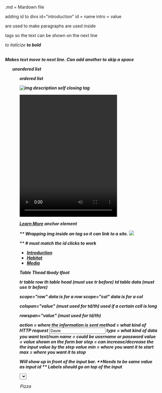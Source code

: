 .md = Mardown file

adding id to divs
id="introduction"      id = name 
                    intro = value

<p> are used to make paragraphs
<span> are used inside <p> tags so the text can be shown on the next line

<em> to italicize
<strong> to bold

<br> Makes text move to next line.
Can add another to skip a space

<ul> unordered list
<ol> ordered list

<img src="lemon.jpeg"  alt="img description"/>  self closing tag

<video src="lemon.mp4" width="320" height="400" controls> controls is for play,pause, ff, rew
Add text inbetween opening and close tags incase video isn't supported

<a href="" target="blank">Learn More</a> anchor element

** Wrapping img inside an <a> tag so it can link to a site.
 <a href="https://en.wikipedia.org/wiki/Brown_bear" target="_blank"><img src="https://content.codecademy.com/courses/web-101/web101-image_brownbear.jpg" /></a>

** # must match the id clicks to work
     <ul>
      <li><a href="#introduction">Introduction</a></li>
      <li><a href="#habitat">Habitat</a></li>
      <li><a href="#media">Media</a></li>
    </ul>

<!-- Tables -->

Table
Thead
tbody
tfoot

tr table row
th table head   (must use tr before)
td table data   (must use tr before)

scope="row"     data is for a row
scope="col"     data is for a col

colspan="value"     (must used for td/th)
used if a certain cell is long

rowspan="value"     (must used for td/th)

<!-- Forms -->

<form action="/example.html" method="POST">
</form>
action = where the information is sent
method = what kind of HTTP request

<input type="text" name="username" value="Davie" id="" step="1" min="0" max="5">
type = what kind of data you want text/num
name = could be username or password
value = value shown on the form bar
step = can increase/decrease the the input value by the step value
min = where you want it to start
max = where you want it to stop

<label for=""></label>
Will show up in front of the input bar. **Needs to be same value as input id
** Labels should go on top of the input

<select> Used for a dropdown list
<option value="pizza">Pizza</option>

<datalist>
Same as select, but you can now filter. Used for really big dropdowns
** replaces select

<textarea></textarea>
used for making a bigger text field
** additional comments

<input type="submit">
Used to make a button

<!-- Forn Validation -->

**Used for input only

required
can't be left blank

min=""
max=""

minlength=""
maxlength=""

pattern="[a-zA-Z0-9]+"




